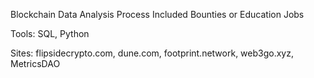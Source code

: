 Blockchain Data Analysis Process Included Bounties or Education Jobs

Tools: SQL, Python

Sites: flipsidecrypto.com, dune.com, footprint.network, web3go.xyz, MetricsDAO

